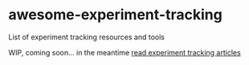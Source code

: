 # awesome-experiment-tracking
List of experiment tracking resources and tools

WIP, coming soon... in the meantime [read experiment tracking articles](https://neptune.ai/blog/category/experiment-tracking)

